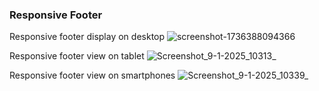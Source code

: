### Responsive Footer

Responsive footer display on desktop
![screenshot-1736388094366](https://github.com/user-attachments/assets/00d93f52-081a-4570-8644-a5489702d0e4)

Responsive footer view on tablet
![Screenshot_9-1-2025_10313_](https://github.com/user-attachments/assets/a0b28e08-6522-4e13-9776-1d362ee10020)

Responsive footer view on smartphones
![Screenshot_9-1-2025_10339_](https://github.com/user-attachments/assets/da2d220a-40e8-4d4b-9771-84dbaa2c23b0)
